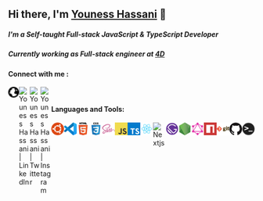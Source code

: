 ## Hi there, I'm [Youness Hassani][website] 👋

##### I'm a Self-taught Full-stack JavaScript & TypeScript Developer

##### Currently working as Full-stack engineer at [4D][4d]
#### Connect with me :

[<img align="left" alt="unessdev.com" width="22px" src="https://raw.githubusercontent.com/iconic/open-iconic/master/svg/globe.svg" />][website]
[<img align="left" alt="Youness Hassani | LinkedIn" width="22px" src="https://cdn.jsdelivr.net/npm/simple-icons@v3/icons/linkedin.svg" />][linkedin]
[<img align="left" alt="Youness Hassani | Twitter" width="22px" src="https://cdn.jsdelivr.net/npm/simple-icons@v3/icons/twitter.svg" />][twitter]
[<img align="left" alt="Youness Hassani | Instagram" width="22px" src="https://cdn.jsdelivr.net/npm/simple-icons@v3/icons/instagram.svg" />][ig]

<br />

#### Languages and Tools:

<img align="left" alt="Ubuntu OS" width="26px" src="https://raw.githubusercontent.com/github/explore/e94815998e4e0713912fed477a1f346ec04c3da2/topics/ubuntu/ubuntu.png" />
<img align="left" alt="Visual Studio Code" width="26px" src="https://raw.githubusercontent.com/github/explore/80688e429a7d4ef2fca1e82350fe8e3517d3494d/topics/visual-studio-code/visual-studio-code.png" />
<img align="left" alt="HTML5" width="26px" src="https://raw.githubusercontent.com/github/explore/80688e429a7d4ef2fca1e82350fe8e3517d3494d/topics/html/html.png" />

<img align="left" alt="CSS3" width="26px" src="https://raw.githubusercontent.com/github/explore/80688e429a7d4ef2fca1e82350fe8e3517d3494d/topics/css/css.png" />

<img align="left" alt="Sass" width="26px" src="https://raw.githubusercontent.com/github/explore/80688e429a7d4ef2fca1e82350fe8e3517d3494d/topics/sass/sass.png" />

<img align="left" alt="JavaScript" width="26px" src="https://raw.githubusercontent.com/github/explore/80688e429a7d4ef2fca1e82350fe8e3517d3494d/topics/javascript/javascript.png" />

<img align="left" alt="TypeScript" width="26px" src="https://raw.githubusercontent.com/github/explore/80688e429a7d4ef2fca1e82350fe8e3517d3494d/topics/typescript/typescript.png" />

<img align="left" alt="React" width="26px" src="https://raw.githubusercontent.com/github/explore/80688e429a7d4ef2fca1e82350fe8e3517d3494d/topics/react/react.png" />

<img align="left" alt="Nextjs" width="26px" src="https://iconape.com/wp-content/files/cf/353046/png/next-js-logo.png" />

<img align="left" alt="Gatsby" width="26px" src="https://raw.githubusercontent.com/github/explore/e94815998e4e0713912fed477a1f346ec04c3da2/topics/gatsby/gatsby.png" />

<img align="left" alt="nodejs" width="26px" src="https://raw.githubusercontent.com/github/explore/e94815998e4e0713912fed477a1f346ec04c3da2/topics/nodejs/nodejs.png" />

<img align="left" alt="GraphQL" width="26px" src="https://raw.githubusercontent.com/github/explore/e94815998e4e0713912fed477a1f346ec04c3da2/topics/graphql/graphql.png" />

<img align="left" alt="npm" width="26px" src="https://raw.githubusercontent.com/github/explore/e94815998e4e0713912fed477a1f346ec04c3da2/topics/npm/npm.png" />

<img align="left" alt="Git" width="26px" src="https://raw.githubusercontent.com/github/explore/80688e429a7d4ef2fca1e82350fe8e3517d3494d/topics/git/git.png" />

<img align="left" alt="GitHub" width="26px" src="https://raw.githubusercontent.com/github/explore/78df643247d429f6cc873026c0622819ad797942/topics/github/github.png" />

<img align="left" alt="HTML5" width="26px" src="https://raw.githubusercontent.com/github/explore/80688e429a7d4ef2fca1e82350fe8e3517d3494d/topics/terminal/terminal.png" />

<br />
<br />

[website]: https://unessdev.com
[linkedin]: www.linkedin.com/in/younessdev
[twitter]: https://twitter.com/younessdev
[ig]: https://www.instagram.com/unessdev/
[4d]: https://4d.com
